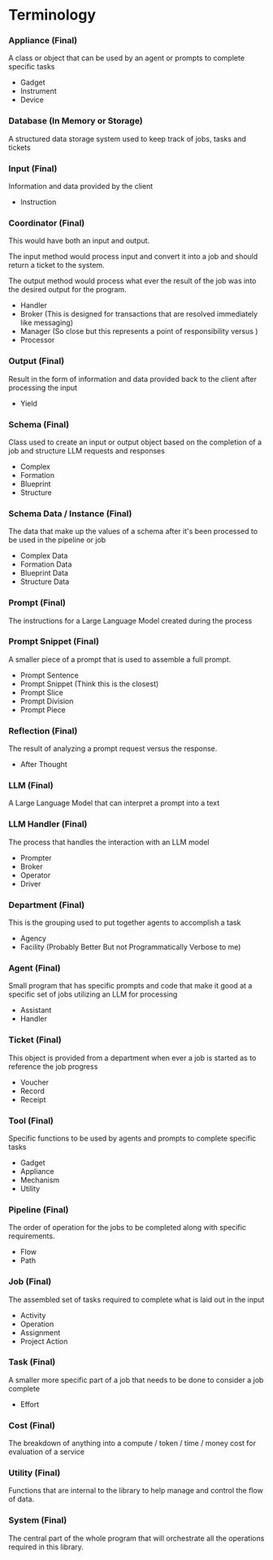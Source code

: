 # Terminology

### Appliance (Final)

A class or object that can be used by an agent or prompts to complete specific tasks

- Gadget
- Instrument
- Device

### Database (In Memory or Storage)

A structured data storage system used to keep track of jobs, tasks and tickets

### Input (Final)

Information and data provided by the client

- Instruction

### Coordinator (Final)

This would have both an input and output.

The input method would process input and convert it into a job and should return a ticket to the system.

The output method would process what ever the result of the job was into the desired output for the program.

- Handler
- Broker (This is designed for transactions that are resolved immediately like messaging)
- Manager (So close but this represents a point of responsibility versus )
- Processor

### Output (Final)

Result in the form of information and data provided back to the client after processing the input

- Yield

### Schema (Final)

Class used to create an input or output object based on the completion of a job and structure LLM requests and responses

- Complex
- Formation
- Blueprint
- Structure

### Schema Data / Instance (Final)

The data that make up the values of a schema after it's been processed to be used in the pipeline or job

- Complex Data
- Formation Data
- Blueprint Data
- Structure Data

### Prompt (Final)

The instructions for a Large Language Model created during the process

### Prompt Snippet (Final)

A smaller piece of a prompt that is used to assemble a full prompt.

- Prompt Sentence
- Prompt Snippet (Think this is the closest)
- Prompt Slice
- Prompt Division
- Prompt Piece

### Reflection (Final)

The result of analyzing a prompt request versus the response.

- After Thought

### LLM (Final)

A Large Language Model that can interpret a prompt into a text

### LLM Handler (Final)

The process that handles the interaction with an LLM model

- Prompter
- Broker
- Operator
- Driver

### Department (Final)

This is the grouping used to put together agents to accomplish a task

- Agency
- Facility (Probably Better But not Programmatically Verbose to me)

### Agent (Final)

Small program that has specific prompts and code that make it good at a specific set of jobs utilizing an LLM for processing

- Assistant
- Handler

### Ticket (Final)

This object is provided from a department when ever a job is started as to reference the job progress

- Voucher
- Record
- Receipt

### Tool (Final)

Specific functions to be used by agents and prompts to complete specific tasks

- Gadget
- Appliance
- Mechanism
- Utility

### Pipeline (Final)

The order of operation for the jobs to be completed along with specific requirements.

- Flow
- Path

### Job (Final)

The assembled set of tasks required to complete what is laid out in the input

- Activity
- Operation
- Assignment
- Project Action

### Task (Final)

A smaller more specific part of a job that needs to be done to consider a job complete

- Effort

### Cost (Final)

The breakdown of anything into a compute / token / time / money cost for evaluation of a service

### Utility (Final)

Functions that are internal to the library to help manage and control the flow of data.

### System (Final)

The central part of the whole program that will orchestrate all the operations required in this library.